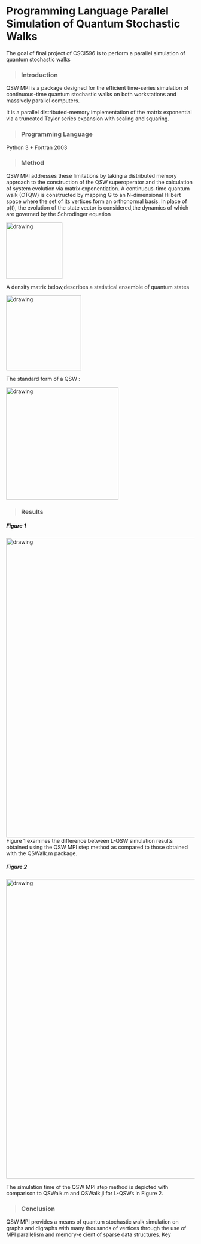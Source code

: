 # Programming Language  Parallel Simulation of Quantum Stochastic Walks

The goal of final project of CSCI596 is to perform a parallel simulation of quantum stochastic walks

>### Introduction

QSW MPI is a package designed for the efficient time-series simulation of continuous-time quantum stochastic walks on both workstations and massively parallel computers.

It is a parallel distributed-memory implementation of the matrix exponential via a truncated Taylor series expansion with scaling and squaring.

>### Programming Language  

Python 3 + Fortran 2003

>### Method
QSW MPI addresses these limitations by taking a distributed memory approach to the construction of the QSW superoperator and the calculation of system evolution via matrix exponentiation.
A continuous-time quantum walk (CTQW) is constructed by mapping G to an N-dimensional Hilbert space where the set of its vertices form an orthonormal basis. In place of p(t), the evolution of the state vector is considered,the dynamics of which are governed by the Schrodinger equation

<img src="https://docs.google.com/uc?id=1iFmDkK-UiT0Za-5G6GCMHPoPlkYYWS4i" alt="drawing" width="150"/>

A density matrix below,describes a statistical ensemble of quantum states

<img src="https://docs.google.com/uc?id=1dbrTb7aI1xydcqXoQMDREpc7h7r6iJop" alt="drawing" width="200"/>

The standard form of a QSW :

<img src="https://docs.google.com/uc?id=1lOdiuY_CJu_GrAgAcTIwTTcwgkyuPL62" alt="drawing" width="300"/>


>### Results  
##### Figure 1
<img src="https://docs.google.com/uc?id=1vYpaX1G4GNHPjmqegywgpgi0cIdUsw1N" alt="drawing" width="800"/>
Figure 1 examines the difference between L-QSW simulation results obtained using the QSW MPI step method as compared to those obtained with the QSWalk.m package.

##### Figure 2
<img src="https://docs.google.com/uc?id=1m_u1UqnqiAE3VKcvrXTGufm5P1EefPwI" alt="drawing" width="800"/>

The simulation time of the QSW MPI step method is depicted with comparison to QSWalk.m and QSWalk.jl for L-QSWs in Figure 2.

>### Conclusion
> 

QSW MPI provides a means of quantum stochastic walk simulation on graphs and digraphs with many thousands of vertices through the use of MPI parallelism and memory-e cient of sparse data structures. Key
